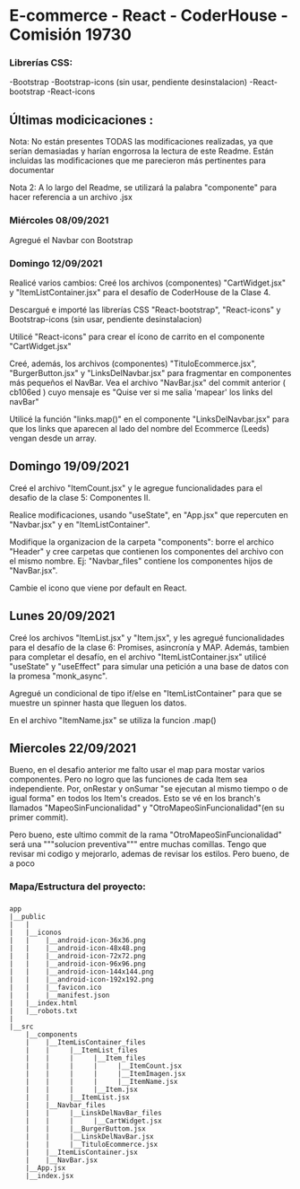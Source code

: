# E-commerce - React -  CoderHouse - Comisión 19730

### Librerías CSS: 
-Bootstrap 
-Bootstrap-icons (sin usar, pendiente desinstalacion)
-React-bootstrap
-React-icons

## Últimas modicicaciones : 
Nota: No están presentes TODAS las modificaciones realizadas, ya que serían demasiadas y harían engorrosa la lectura de este Readme. Están incluidas las modificaciones que me parecieron más pertinentes para documentar

Nota 2: A lo largo del Readme, se utilizará la palabra "componente" para hacer referencia a un archivo .jsx

### Miércoles 08/09/2021

Agregué el Navbar con Bootstrap 

### Domingo 12/09/2021 

Realicé varios cambios: 
Creé los archivos (componentes) "CartWidget.jsx" y "ItemListContainer.jsx" para el desafío de CoderHouse de la Clase 4.

Descargué e importé las librerías CSS "React-bootstrap", "React-icons" y Bootstrap-icons (sin usar, pendiente desinstalacion)

Utilicé "React-icons" para crear el ícono de carrito en el componente "CartWidget.jsx" 

Creé, además, los archivos (componentes) "TituloEcommerce.jsx", "BurgerButton.jsx" y "LinksDelNavbar.jsx" para fragmentar en componentes más pequeños el NavBar. Vea el archivo "NavBar.jsx" del commit anterior ( cb106ed ) cuyo mensaje es "Quise ver si me salia 'mapear' los links del navBar"

Utilicé la función "links.map()" en el componente "LinksDelNavbar.jsx" para que los links que aparecen al lado del nombre del Ecommerce (Leeds) vengan desde un array. 

## Domingo 19/09/2021 

Creé el archivo "ItemCount.jsx" y le agregue funcionalidades para el desafio de la clase 5: Componentes II.

Realice modificaciones, usando "useState", en "App.jsx" que repercuten en "Navbar.jsx" y en "ItemListContainer". 

Modifique la organizacion de la carpeta "components": borre el archico "Header" y cree carpetas que contienen los componentes del archivo con el mismo nombre. Ej: "Navbar_files" contiene los componentes hijos de "NavBar.jsx".

Cambie el icono que viene por default en React.

## Lunes 20/09/2021

Creé los archivos "ItemList.jsx" y "Item.jsx", y les agregué funcionalidades para el desafío de la clase 6: Promises, asincronía y MAP. Además, tambien para completar el desafío, en el archivo "ItemListContainer.jsx" utilicé "useState" y "useEffect" para simular una petición a una base de datos con la promesa "monk_async".

Agregué un condicional de tipo if/else en "ItemListContainer" para que se muestre un spinner hasta que lleguen los datos. 

En el archivo "ItemName.jsx" se utiliza la funcion .map()

## Miercoles 22/09/2021

Bueno, en el desafio anterior me falto usar el map para mostar varios componentes. Pero no logro que las funciones de cada Item sea independiente. Por, onRestar y onSumar "se ejecutan al mismo tiempo o de igual forma" en todos los Item's creados. Esto se vé en los branch's llamados "MapeoSinFuncionalidad" y "OtroMapeoSinFuncionalidad"(en su primer commit). 

Pero bueno, este ultimo commit de la rama "OtroMapeoSinFuncionalidad" será una """solucion preventiva""" entre muchas comillas. Tengo que revisar mi codigo y mejorarlo, ademas de revisar los estilos. Pero bueno, de a poco 

### Mapa/Estructura del proyecto:

###   
    app
    |__public
    |   |
    |   |__iconos
    |   |    |__android-icon-36x36.png
    |   |    |__android-icon-48x48.png
    |   |    |__android-icon-72x72.png
    |   |    |__android-icon-96x96.png
    |   |    |__android-icon-144x144.png
    |   |    |__android-icon-192x192.png
    |   |    |__favicon.ico
    |   |    |__manifest.json 
    |   |__index.html
    |   |__robots.txt
    |
    |__src
        |__components
        |    |__ItemLisContainer_files
        |    |     |__ItemList_files
        |    |     |     |__Item_files
        |    |     |     |     |__ItemCount.jsx
        |    |     |     |     |__ItemImagen.jsx
        |    |     |     |     |__ItemName.jsx
        |    |     |     |__Item.jsx
        |    |     |__ItemList.jsx
        |    |__Navbar_files
        |    |     |__LinskDelNavBar_files
        |    |     |     |__CartWidget.jsx
        |    |     |__BurgerButtom.jsx
        |    |     |__LinskDelNavBar.jsx
        |    |     |__TituloEcommerce.jsx
        |    |__ItemLisContainer.jsx
        |    |__NavBar.jsx
        |__App.jsx
        |__index.jsx
